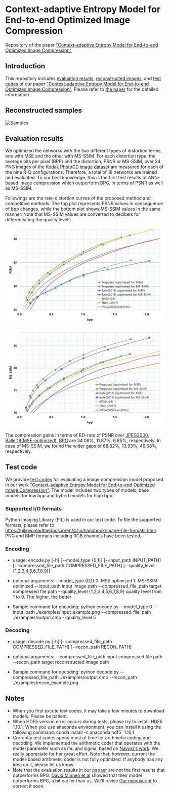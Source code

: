 #  Context-adaptive Entropy Model for End-to-end Optimized Image Compression
Repository of the paper ["Context-adaptive Entropy Model for End-to-end Optimized Image Compression"](http://arxiv.org/abs/1809.10452)

## Introduction
This repository includes [evaluation results](https://github.com/JooyoungLeeETRI/CA_Entropy_Model/tree/master/Evaluation%20Results), [reconstructed images](https://github.com/JooyoungLeeETRI/CA_Entropy_Model/tree/master/Reconstructed%20images), and [test codes](./CA_EntropyModel_Test) of our paper ["Context-adaptive Entropy Model for End-to-end Optimized Image Compression"](http://arxiv.org/abs/1809.10452). Please refer to [the paper](http://arxiv.org/abs/1809.10452) for the detailed information.

## Reconstructed samples
![Samples](./figures/samplecomparison.png)

## Evaluation results
We optimized the networks with the two different types of distortion terms, one with MSE and the other with MS-SSIM. For each distortion type, the average bits per pixel (BPP) and the distortion, PSNR or MS-SSIM, over 24 PNG images of the [Kodak PhotoCD image dataset](http://r0k.us/graphics/kodak/) are measured for each of the nine R-D configurations. Therefore, a total of 18 networks are trained and evaluated. To our best knowledge, this is the first test results of ANN-based image compression which outperform [BPG](https://bellard.org/bpg/), in terms of PSNR as well as MS-SSIM.

Followings are the rate-distortion curves of the proposed method and competitive methods. The top plot represents PSNR values in consequence of bpp changes, while the bottom plot shows MS-SSIM values in the same manner. Note that MS-SSIM values are converted to decibels for differentiating the quality levels. 

![RD-PSNR](./figures/RD_PSNR.png)


![RD-MS-SSIM](./figures/RD_MSSSIM.png)

The compression gains in terms of BD-rate of PSNR over [JPEG2000](http://www.openjpeg.org/), [Balle'18(MSE-optimized)](https://arxiv.org/abs/1802.01436), [BPG](https://bellard.org/bpg/) are 34.08\%, 11.87\%, 6.85\%, respectively. In case of MS-SSIM, we found the wider gaps of 68.82\%, 13.93\%, 49.68\%, respectively.

## Test code
We provide [test codes](./CA_EntropyModel_Test) for evaluating a image compression model proposed in our work ["Context-adaptive Entropy Model for End-to-end Optimized Image Compression"](http://arxiv.org/abs/1809.10452). The model includes two types of models, base models for low bpp and hybrid models for high bpp.


### Supported I/O formats
Python Imaging Library (PIL) is used in our test code. To file the supported formats, please refer to https://pillow.readthedocs.io/en/4.1.x/handbook/image-file-formats.html. PNG and BMP formats including RGB channels have been tested.


### Encoding
* usage: 
encode.py [-h] [--model_type {0,1}] [--input_path INPUT_PATH]
                 [--compressed_file_path COMPRESSED_FILE_PATH]
                 [--quality_level {1,2,3,4,5,6,7,8,9}]

* optional arguments:
  --model_type {0,1}    	0: MSE optimized 1: MS-SSIM optimized
  --input_path 			input image path
  --compressed_file_path 	target compressed file path
  --quality_level {1,2,3,4,5,6,7,8,9}	quality level from 1 to 9. The higher, the better

* Sample command for encoding:
python encode.py --model_type 0 --input_path ./examples/input_example.png --compressed_file_path ./examples/output.cmp --quality_level 5



### Decoding
* usage: 
decode.py [-h] [--compressed_file_path COMPRESSED_FILE_PATH]
                 [--recon_path RECON_PATH]

* optional arguments:
  --compressed_file_path 	input compressed file path
  --recon_path 			target reconstructed image path

* Sample command for decoding:
python decode.py --compressed_file_path ./examples/output.cmp --recon_path ./examples/recon_example.png


## Notes
* When you first excute test codes, it may take a few minutes to download models. Please be patient.
* When HDF5 version error occurs during tests, please try to install HDF5 1.10.1. When you use anaconda environment, you can install it using the following command:
conda install -c anaconda hdf5=1.10.1
* Currently test codes spend most of time for arithmetic coding and decoding. We implemented the arithmetic coder that operates with the model parameter such as mu and sigma, based on [Nayuki's work](https://github.com/nayuki/Reference-arithmetic-coding). We really appreciate for her great effort. Note that, however, current the model-based arithmetic coder is not fully optimized. If anybody has any idea on it, please let us know.
* Note that the evaluation results in our [papaer](http://arxiv.org/abs/1809.10452) are not the first results that outperforms BPG. [David Minnen et al](https://arxiv.org/abs/1809.02736) showed that their model outperforms BPG, a bit earlier than us. We'll revise [Our manuscript](http://arxiv.org/abs/1809.10452) to correct it soon.
